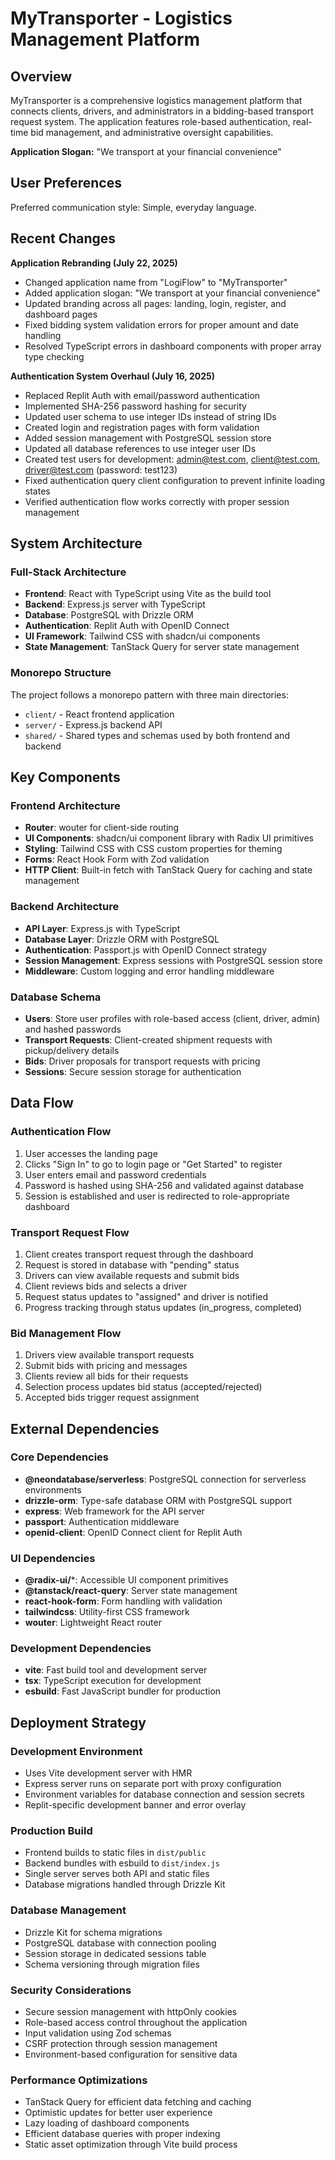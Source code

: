 # MyTransporter - Logistics Management Platform

## Overview

MyTransporter is a comprehensive logistics management platform that connects clients, drivers, and administrators in a bidding-based transport request system. The application features role-based authentication, real-time bid management, and administrative oversight capabilities.

**Application Slogan:** "We transport at your financial convenience"

## User Preferences

Preferred communication style: Simple, everyday language.

## Recent Changes

**Application Rebranding (July 22, 2025)**
- Changed application name from "LogiFlow" to "MyTransporter"
- Added application slogan: "We transport at your financial convenience"
- Updated branding across all pages: landing, login, register, and dashboard pages
- Fixed bidding system validation errors for proper amount and date handling
- Resolved TypeScript errors in dashboard components with proper array type checking

**Authentication System Overhaul (July 16, 2025)**
- Replaced Replit Auth with email/password authentication
- Implemented SHA-256 password hashing for security
- Updated user schema to use integer IDs instead of string IDs
- Created login and registration pages with form validation
- Added session management with PostgreSQL session store
- Updated all database references to use integer user IDs
- Created test users for development: admin@test.com, client@test.com, driver@test.com (password: test123)
- Fixed authentication query client configuration to prevent infinite loading states
- Verified authentication flow works correctly with proper session management

## System Architecture

### Full-Stack Architecture
- **Frontend**: React with TypeScript using Vite as the build tool
- **Backend**: Express.js server with TypeScript
- **Database**: PostgreSQL with Drizzle ORM
- **Authentication**: Replit Auth with OpenID Connect
- **UI Framework**: Tailwind CSS with shadcn/ui components
- **State Management**: TanStack Query for server state management

### Monorepo Structure
The project follows a monorepo pattern with three main directories:
- `client/` - React frontend application
- `server/` - Express.js backend API
- `shared/` - Shared types and schemas used by both frontend and backend

## Key Components

### Frontend Architecture
- **Router**: wouter for client-side routing
- **UI Components**: shadcn/ui component library with Radix UI primitives
- **Styling**: Tailwind CSS with CSS custom properties for theming
- **Forms**: React Hook Form with Zod validation
- **HTTP Client**: Built-in fetch with TanStack Query for caching and state management

### Backend Architecture
- **API Layer**: Express.js with TypeScript
- **Database Layer**: Drizzle ORM with PostgreSQL
- **Authentication**: Passport.js with OpenID Connect strategy
- **Session Management**: Express sessions with PostgreSQL session store
- **Middleware**: Custom logging and error handling middleware

### Database Schema
- **Users**: Store user profiles with role-based access (client, driver, admin) and hashed passwords
- **Transport Requests**: Client-created shipment requests with pickup/delivery details
- **Bids**: Driver proposals for transport requests with pricing
- **Sessions**: Secure session storage for authentication

## Data Flow

### Authentication Flow
1. User accesses the landing page
2. Clicks "Sign In" to go to login page or "Get Started" to register
3. User enters email and password credentials
4. Password is hashed using SHA-256 and validated against database
5. Session is established and user is redirected to role-appropriate dashboard

### Transport Request Flow
1. Client creates transport request through the dashboard
2. Request is stored in database with "pending" status
3. Drivers can view available requests and submit bids
4. Client reviews bids and selects a driver
5. Request status updates to "assigned" and driver is notified
6. Progress tracking through status updates (in_progress, completed)

### Bid Management Flow
1. Drivers view available transport requests
2. Submit bids with pricing and messages
3. Clients review all bids for their requests
4. Selection process updates bid status (accepted/rejected)
5. Accepted bids trigger request assignment

## External Dependencies

### Core Dependencies
- **@neondatabase/serverless**: PostgreSQL connection for serverless environments
- **drizzle-orm**: Type-safe database ORM with PostgreSQL support
- **express**: Web framework for the API server
- **passport**: Authentication middleware
- **openid-client**: OpenID Connect client for Replit Auth

### UI Dependencies
- **@radix-ui/***: Accessible UI component primitives
- **@tanstack/react-query**: Server state management
- **react-hook-form**: Form handling with validation
- **tailwindcss**: Utility-first CSS framework
- **wouter**: Lightweight React router

### Development Dependencies
- **vite**: Fast build tool and development server
- **tsx**: TypeScript execution for development
- **esbuild**: Fast JavaScript bundler for production

## Deployment Strategy

### Development Environment
- Uses Vite development server with HMR
- Express server runs on separate port with proxy configuration
- Environment variables for database connection and session secrets
- Replit-specific development banner and error overlay

### Production Build
- Frontend builds to static files in `dist/public`
- Backend bundles with esbuild to `dist/index.js`
- Single server serves both API and static files
- Database migrations handled through Drizzle Kit

### Database Management
- Drizzle Kit for schema migrations
- PostgreSQL database with connection pooling
- Session storage in dedicated sessions table
- Schema versioning through migration files

### Security Considerations
- Secure session management with httpOnly cookies
- Role-based access control throughout the application
- Input validation using Zod schemas
- CSRF protection through session management
- Environment-based configuration for sensitive data

### Performance Optimizations
- TanStack Query for efficient data fetching and caching
- Optimistic updates for better user experience
- Lazy loading of dashboard components
- Efficient database queries with proper indexing
- Static asset optimization through Vite build process
